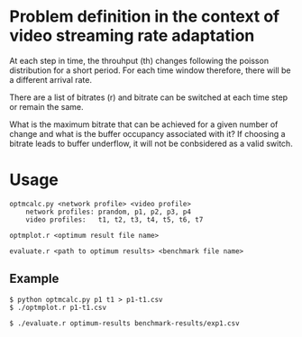 # Problem definition in the context of video streaming rate adaptation

At each step in time, the throuhput (th) changes following the poisson distribution for a short period.
For each time window therefore, there will be a different arrival rate.

There are a list of bitrates (r) and bitrate can be switched at each time step or remain the same.

What is the maximum bitrate that can be achieved for a given number of change and what is the buffer occupancy associated with it?
If choosing a bitrate leads to buffer underflow, it will not be conbsidered as a valid switch. 

# Usage

    optmcalc.py <network profile> <video profile>
        network profiles: prandom, p1, p2, p3, p4
        video profiles:   t1, t2, t3, t4, t5, t6, t7

    optmplot.r <optimum result file name>
    
    evaluate.r <path to optimum results> <benchmark file name>

## Example

    $ python optmcalc.py p1 t1 > p1-t1.csv
    $ ./optmplot.r p1-t1.csv
    
    $ ./evaluate.r optimum-results benchmark-results/exp1.csv
